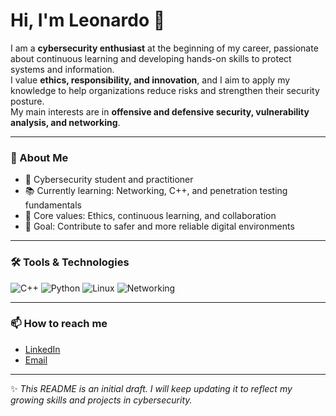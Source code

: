 # Hi, I'm Leonardo 👋

I am a **cybersecurity enthusiast** at the beginning of my career, passionate about continuous learning and developing hands-on skills to protect systems and information.  
I value **ethics, responsibility, and innovation**, and I aim to apply my knowledge to help organizations reduce risks and strengthen their security posture.  
My main interests are in **offensive and defensive security, vulnerability analysis, and networking**.

---

### 🚀 About Me
- 🔐 Cybersecurity student and practitioner  
- 📚 Currently learning: Networking, C++, and penetration testing fundamentals  
- 🌱 Core values: Ethics, continuous learning, and collaboration  
- 🎯 Goal: Contribute to safer and more reliable digital environments  

---

### 🛠️ Tools & Technologies
![C++](https://img.shields.io/badge/C++-00599C?style=for-the-badge&logo=cplusplus&logoColor=white)
![Python](https://img.shields.io/badge/Python-3776AB?style=for-the-badge&logo=python&logoColor=white)
![Linux](https://img.shields.io/badge/Linux-FCC624?style=for-the-badge&logo=linux&logoColor=black)
![Networking](https://img.shields.io/badge/Networking-0078D7?style=for-the-badge&logo=cisco&logoColor=white)

---

### 📫 How to reach me
- [LinkedIn](#)  
- [Email](#)  

---

✨ *This README is an initial draft. I will keep updating it to reflect my growing skills and projects in cybersecurity.*
